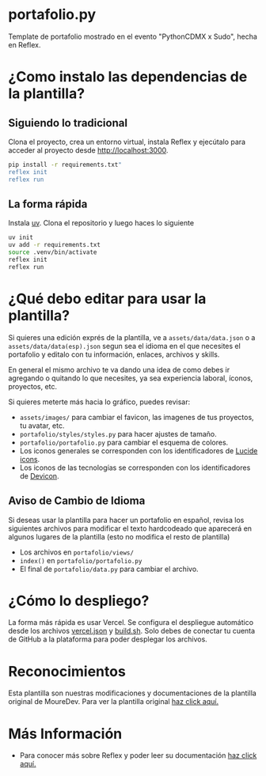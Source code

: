 # portafolio.py
Template de portafolio mostrado en el evento "PythonCDMX x Sudo", hecha en Reflex.

# ¿Como instalo las dependencias de la plantilla?

## Siguiendo lo tradicional
Clona el proyecto, crea un entorno virtual, instala Reflex y ejecútalo para acceder al proyecto desde [http://localhost:3000](http://localhost:3000).

```bash
pip install -r requirements.txt"
reflex init
reflex run
```

## La forma rápida
Instala [uv](https://docs.astral.sh/uv/). Clona el repositorio y luego haces lo siguiente
```bash
uv init
uv add -r requirements.txt
source .venv/bin/activate
reflex init
reflex run
```

# ¿Qué debo editar para usar la plantilla?

Si quieres una edición exprés de la plantilla, ve a `assets/data/data.json` o a `assets/data/data(esp).json`
segun sea el idioma en el que necesites el portafolio y editalo con tu información, enlaces, archivos y skills.

En general el mismo archivo te va dando una idea de como debes ir agregando o quitando lo que necesites, ya sea
experiencia laboral, íconos, proyectos, etc. 

Si quieres meterte más hacia lo gráfico, puedes revisar:
- `assets/images/` para cambiar el favicon, las imagenes de tus proyectos, tu avatar, etc.
- `portafolio/styles/styles.py` para hacer ajustes de tamaño.
- `portafolio/portafolio.py` para cambiar el esquema de colores.
- Los iconos generales se corresponden con los identificadores de [Lucide icons](https://lucide.dev/icons/).
- Los iconos de las tecnologías se corresponden con los identificadores de [Devicon](https://devicon.dev/).


## Aviso de Cambio de Idioma

Si deseas usar la plantilla para hacer un portafolio en español, revisa los siguientes archivos para modificar
el texto hardcodeado que aparecerá en algunos lugares de la plantilla (esto no modifica el resto de plantilla)
- Los archivos en `portafolio/views/`
- `index()` en `portafolio/portafolio.py`
- El final de `portafolio/data.py` para cambiar el archivo.


# ¿Cómo lo despliego?

La forma más rápida es usar Vercel. Se configura el despliegue automático desde los archivos [vercel.json](./vercel.json) y [build.sh](./build.sh). Solo debes de conectar tu cuenta de GitHub a la plataforma para poder desplegar los archivos.

# Reconocimientos

Esta plantilla son nuestras modificaciones y documentaciones de la plantilla original de MoureDev. Para ver la plantilla original [haz click aquí.](https://github.com/mouredev/portafolio-template)

# Más Información 
- Para conocer más sobre Reflex y poder leer su documentación [haz click aquí.](https://reflex.dev/)